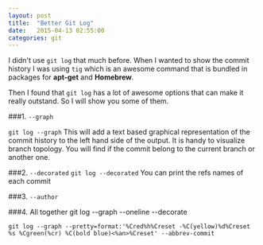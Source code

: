```yaml
---
layout: post
title:  "Better Git Log"
date:   2015-04-13 02:55:00
categories: git
---
```


I didn't use `git log` that much before. When I wanted to show the commit history I was using `tig` which is an awesome command that is bundled in packages for **apt-get** and **Homebrew**. 

Then I found that `git log` has a lot of awesome options that can make it really outstand. So I will show you some of them.

###1. `--graph`

`git log --graph` This will add a text based graphical representation of the commit history to the left hand side of the output. It is handy to visualize branch topology. You will find if the commit belong to the current branch or another one.

###2. `--decorated`
`git log --decorated` You can print the refs names of each commit

###3. `--author` 

###4. All together git log --graph --oneline --decorate 

`git log --graph --pretty=format:'%Cred%h%Creset -%C(yellow)%d%Creset %s %Cgreen(%cr) %C(bold blue)<%an>%Creset' --abbrev-commit`


